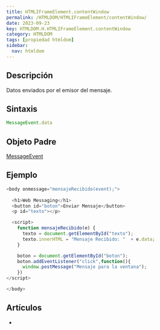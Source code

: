 ```yaml
---
title: HTMLIFrameElement.contentWindow
permalink: /HTMLDOM/HTMLIFrameElement/contentWindow/
date: 2023-09-23
key: HTMLDOM.H.HTMLIFrameElement.contentWindow
category: HTMLDOM
tags: [propiedad htmldom]
sidebar:
  nav: htmldom
---
```


## **Descripción**


Datos enviados por el emisor del mensaje.


## **Sintaxis**


```javascript
MessageEvent.data
```


## Objeto Padre


[MessageEvent](http://www.w3api.com/HTMLDOM/MessageEvent/)


## **Ejemplo**


```javascript
<body onmessage="mensajeRecibido(event);">
    
  <h1>Web Messaging</h1>
  <button id="boton">Enviar Mensaje</button>
  <p id="texto"></p>

  <script>
    function mensajeRecibido(e) {
      texto = document.getElementById("texto");
      texto.innerHTML = "Mensaje Recibido: "  + e.data;            
    }

    boton = document.getElementById("boton");
    boton.addEventListener("click",function(){
      window.postMessage("Mensaje para la ventana");
    })      
</script>

</body>
```


## **Artículos**

- 

